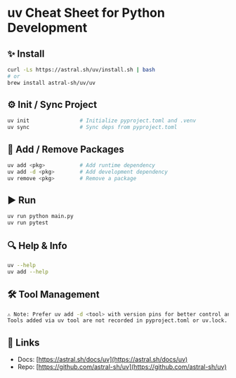 # uv Cheat Sheet for Python Development

## ✨ Install

```bash
curl -Ls https://astral.sh/uv/install.sh | bash
# or
brew install astral-sh/uv/uv
```

## ⚙️ Init / Sync Project

```bash
uv init                # Initialize pyproject.toml and .venv
uv sync                # Sync deps from pyproject.toml
```

## 🚀 Add / Remove Packages

```bash
uv add <pkg>           # Add runtime dependency
uv add -d <pkg>        # Add development dependency
uv remove <pkg>        # Remove a package
```

## ▶️ Run 

```bash
uv run python main.py
uv run pytest
```

## 🔍 Help & Info

```bash
uv --help
uv add --help
```

## 🛠 Tool Management

```bash
⚠️ Note: Prefer uv add -d <tool> with version pins for better control and team consistency.
Tools added via uv tool are not recorded in pyproject.toml or uv.lock.
```

## 🔗 Links

* Docs: [https://astral.sh/docs/uv](https://astral.sh/docs/uv)
* Repo: [https://github.com/astral-sh/uv](https://github.com/astral-sh/uv)

